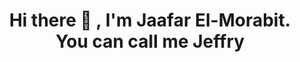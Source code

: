 <h1 align="center">Hi there 👋 , I'm Jaafar El-Morabit. You can call me Jeffry</h1>


<div align="center">
  

